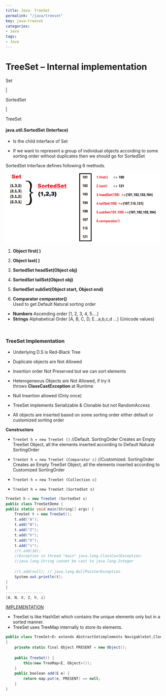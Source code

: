 ```yaml
---
title: Java- TreeSet
permalink: "/java/treeset"
key: java-treeset
categories:
- Java
tags:
- Java
---
```


TreeSet – Internal implementation
=====================================

Set

\|

SortedSet

\|

TreeSet

#### java.util.SortedSet (Interface)

-   Is the child interface of Set

-   If we want to represent a group of individual objects according to some
    sorting order without duplicates then we should go for SortedSet

SortedSet Interface defines following 6 methods.

![Tmps](media/90f916e056141d31fd72c214493a125c.png)

1.  **Object first( )**

2.  **Object last( )**

3.  **SortedSet headSet(Object obj)**

4.  **SortedSet tailSet(Object obj)**

5.  **SortedSet subSet(Object start, Object end)**

6.  **Comparator comparator()**  
    Used to get Default Natural sorting order
-   **Numbers** Ascending order [1, 2, 3, 4, 5….]
-   **Strings** Alphabetical Order [A, B, C, D, E…a,b,c,d …] (Unicode values)

<br>

### TreeSet Implementation

-   Underlying D.S is Red-Black Tree

-   Duplicate objects are Not Allowed

-   Insertion order Not Preserved but we can sort elements

-   Heterogeneous Objects are Not Allowed, if try it
    throws **ClassCastException** at Runtime

-   Null Insertion allowed (Only once)

-   TreeSet implements Serializable & Clonable but not RandomAccess

-   All objects are inserted based on some sorting order either default or
    customized sorting order

**Constructors**
- `TreeSet h = new TreeSet ()` //Default. SortingOrder
Creates an Empty TreeSet Object, all the elements inserted according to Default Natural SortingOrder

- `TreeSet h = new TreeSet (Comparator c)` //Customized. SortingOrder
Creates an Empty TreeSet Object, all the elements inserted according to Customized SortingOrder

- `TreeSet h = new TreeSet (Collection c)`

- `TreeSet h = new TreeSet (SortedSet s)`


```csharp
TreeSet h = new TreeSet (SortedSet s)
public class TreeSetDemo {
public static void main(String[] args) {
    TreeSet t = new TreeSet();
    t.add("A");
    t.add("N");
    t.add("Z");
    t.add("h");
    t.add("X");
    t.add("i"); 
    //t.add(10);
    //Exception in thread "main" java.lang.ClassCastException: 
    //java.lang.String cannot be cast to java.lang.Integer
    
    //t.add(null); // java.lang.NullPointerException
    System.out.println(t);
}
}
-----------------
[A, N, X, Z, h, i]
```


<u>IMPLEMENTATION</u>
- TreeSet is like HashSet which contains the unique elements only but in a sorted manner.
- TreeSet uses TreeMap internally to store its elements.

```csharp
public class TreeSet<E> extends AbstractSetimplements NavigableSet,Cloneable, Serializable
{	
	private static final Object PRESENT = new Object();

	public TreeSet() {
		this(new TreeMap<E, Object>());
	}
	public boolean add(E e) {
		return map.put(e, PRESENT) == null;
	}
}
```
